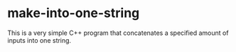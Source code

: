 # make-into-one-string
This is a very simple C++ program that concatenates a specified amount of inputs into one string.